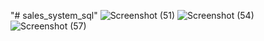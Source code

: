 "# sales_system_sql" 
![Screenshot (51)](https://github.com/hadeelshahin/sales_system_sql/assets/106568841/41ebcbd1-5db5-4a21-9ece-b2d39af4dcf0)
![Screenshot (54)](https://github.com/hadeelshahin/sales_system_sql/assets/106568841/f611725e-4628-4941-8218-bea2da7862d2)
![Screenshot (57)](https://github.com/hadeelshahin/sales_system_sql/assets/106568841/78f33555-e98a-468c-88ec-87b831b005b5)
